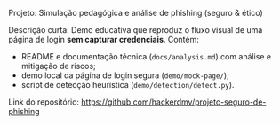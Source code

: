 Projeto: Simulação pedagógica e análise de phishing (seguro & ético)

Descrição curta:
Demo educativa que reproduz o fluxo visual de uma página de login **sem capturar credenciais**. Contém:
- README e documentação técnica (`docs/analysis.md`) com análise e mitigação de riscos;
- demo local da página de login segura (`demo/mock-page/`);
- script de detecção heurística (`demo/detection/detect.py`).

Link do repositório: https://github.com/hackerdmv/projeto-seguro-de-phishing
